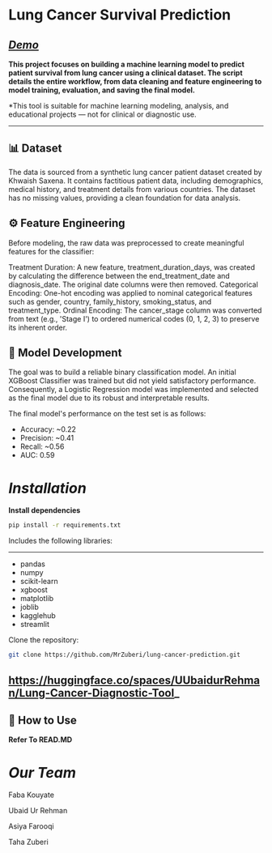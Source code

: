 # **Lung Cancer Survival Prediction**</h6>
## ***[Demo](https://youtu.be/s_uRpYBzmaA)***

**This project focuses on building a machine learning model to predict patient survival from lung cancer using a clinical dataset. The script details the entire workflow, from data cleaning and feature engineering to model training, evaluation, and saving the final model.**

*This tool is suitable for machine learning modeling, analysis, and educational projects — not for clinical or diagnostic use.
____________________

## 📊 Dataset
The data is sourced from a synthetic lung cancer patient dataset created by Khwaish Saxena. It contains factitious patient data, including demographics, medical history, and treatment details from various countries. The dataset has no missing values, providing a clean foundation for data analysis.


## ⚙️ Feature Engineering
Before modeling, the raw data was preprocessed to create meaningful features for the classifier:


Treatment Duration: A new feature, treatment_duration_days, was created by calculating the difference between the end_treatment_date and diagnosis_date. The original date columns were then removed.
Categorical Encoding: One-hot encoding was applied to nominal categorical features such as gender, country, family_history, smoking_status, and treatment_type.
Ordinal Encoding: The cancer_stage column was converted from text (e.g., 'Stage I') to ordered numerical codes (0, 1, 2, 3) to preserve its inherent order.


## 🧠 Model Development
The goal was to build a reliable binary classification model.
An initial XGBoost Classifier was trained but did not yield satisfactory performance. Consequently, a Logistic Regression model was implemented and selected as the final model due to its robust and interpretable results.

The final model's performance on the test set is as follows:
* Accuracy: ~0.22
* Precision: ~0.41
* Recall: ~0.56
* AUC: 0.59

# ***Installation***

**Install dependencies**
```bash
pip install -r requirements.txt
```
Includes the following libraries:

-----------------------------------------------------

* pandas
* numpy 
* scikit-learn
* xgboost
* matplotlib
* joblib
* kagglehub
* streamlit

Clone the repository:

```bash
git clone https://github.com/MrZuberi/lung-cancer-prediction.git
```
## https://huggingface.co/spaces/UUbaidurRehman/Lung-Cancer-Diagnostic-Tool_

## 🚀 How to Use

**Refer To READ.MD**

 # ***Our Team***
 
 Faba Kouyate
 
 Ubaid Ur Rehman
 
 Asiya Farooqi

 Taha Zuberi
